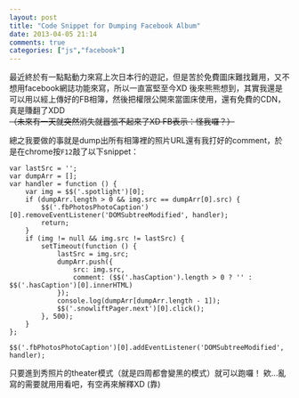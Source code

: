```yaml
---
layout: post
title: "Code Snippet for Dumping Facebook Album"
date: 2013-04-05 21:14
comments: true
categories: ["js","facebook"]
---
```


最近終於有一點點動力來寫上次日本行的遊記，但是苦於免費圖床難找難用，又不想用facebook網誌功能來寫，所以一直富堅至今XD
後來熊熊想到，其實我還是可以用以經上傳好的FB相簿，然後把權限公開來當圖床使用，還有免費的CDN，真是賺翻了XDD 
<del>（未來有一天就突然消失就囂張不起來了XD  FB表示：怪我囉？）</del>


總之我要做的事就是dump出所有相簿裡的照片URL還有我打好的comment，於是在chrome按`F12`敲了以下snippet：

	var lastSrc = '';
	var dumpArr = [];
	var handler = function () {
	    var img = $$('.spotlight')[0];
	    if (dumpArr.length > 0 && img.src == dumpArr[0].src) {
	        $$('.fbPhotosPhotoCaption')[0].removeEventListener('DOMSubtreeModified', handler);
	        return;
	    }
	    if (img != null && img.src != lastSrc) {
	        setTimeout(function () {
	            lastSrc = img.src;
	            dumpArr.push({
	                src: img.src,
	                comment: ($$('.hasCaption').length > 0 ? '' : $$('.hasCaption')[0].innerHTML)
	            });
	            console.log(dumpArr[dumpArr.length - 1]);
	            $$('.snowliftPager.next')[0].click();
	        }, 500);
	    }
	};

	$$('.fbPhotosPhotoCaption')[0].addEventListener('DOMSubtreeModified', handler);

只要進到秀照片的theater模式（就是四周都會變黑的模式）就可以跑囉！
欸...亂寫的需要就用用看吧，有空再來解釋XD (靠)